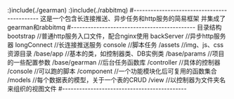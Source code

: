 :)include(./gearman)
:)include(./rabbitmq)
#--------------------------------------------
这是一个包含长连接推送、异步任务和http服务的简易框架
并集成了gearman和rabbitmq
#--------------------------------------------
目录结构
bootstrap     //普通http服务入口文件，配合nginx使用
backServer    //异步http服务器
longConnect   //长连接推送服务
console       //脚本任务
/assets       //img、js、css资源目录
/base/app     //基本的类，如控制器类、DB实例类
/base/params  //项目的一些配置参数
/base/gearman //后台任务函数库
/controller   //具体的控制器
/console      //可以跑的脚本
/component    //一个功能模块化后可复用的函数集合
/models       //每个数据表的模型，关于一个表的CRUD
/view         //以控制器为文件夹名来组织的视图文件
#--------------------------------------------
